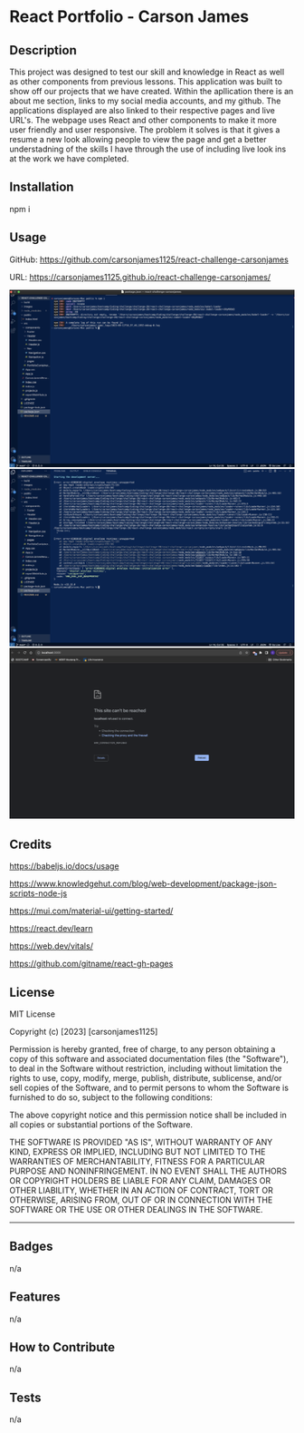 # React Portfolio - Carson James

## Description

This project was designed to test our skill and knowledge in React as well as other components from previous lessons. This application was built to show off our projects that we have created. Within the apllication there is an about me section, links to my social media accounts, and my github. The applications displayed are also linked to their respective pages and live URL's. The webpage uses React and other components to make it more user friendly and user responsive. The problem it solves is that it gives a resume a new look allowing people to view the page and get a better understadning of the skills I have through the use of including live look ins at the work we have completed. 

## Installation

npm i 

## Usage

GitHub: https://github.com/carsonjames1125/react-challenge-carsonjames

URL: https://carsonjames1125.github.io/react-challenge-carsonjames/

![alt text](./images/image1.png)
![alt text](./images/image2.png)
![alt text](./images/image3.png)


## Credits

https://babeljs.io/docs/usage

https://www.knowledgehut.com/blog/web-development/package-json-scripts-node-js

https://mui.com/material-ui/getting-started/

https://react.dev/learn

https://web.dev/vitals/

https://github.com/gitname/react-gh-pages


## License

MIT License

Copyright (c) [2023] [carsonjames1125]

Permission is hereby granted, free of charge, to any person obtaining a copy
of this software and associated documentation files (the "Software"), to deal
in the Software without restriction, including without limitation the rights
to use, copy, modify, merge, publish, distribute, sublicense, and/or sell
copies of the Software, and to permit persons to whom the Software is
furnished to do so, subject to the following conditions:

The above copyright notice and this permission notice shall be included in all
copies or substantial portions of the Software.

THE SOFTWARE IS PROVIDED "AS IS", WITHOUT WARRANTY OF ANY KIND, EXPRESS OR
IMPLIED, INCLUDING BUT NOT LIMITED TO THE WARRANTIES OF MERCHANTABILITY,
FITNESS FOR A PARTICULAR PURPOSE AND NONINFRINGEMENT. IN NO EVENT SHALL THE
AUTHORS OR COPYRIGHT HOLDERS BE LIABLE FOR ANY CLAIM, DAMAGES OR OTHER
LIABILITY, WHETHER IN AN ACTION OF CONTRACT, TORT OR OTHERWISE, ARISING FROM,
OUT OF OR IN CONNECTION WITH THE SOFTWARE OR THE USE OR OTHER DEALINGS IN THE
SOFTWARE.

---


## Badges

n/a

## Features

n/a

## How to Contribute

n/a

## Tests

n/a